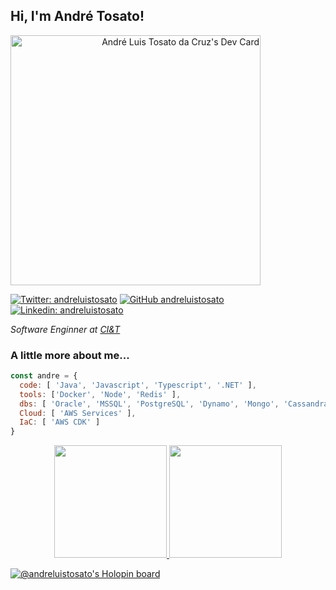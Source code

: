 <h2> Hi, I'm André Tosato!</h2>

<a align="right" href="https://app.daily.dev/andreluistosato"><img src="https://api.daily.dev/devcards/0263949db5584ed89189379fc84cba2f.png?r=ez8" width="400" alt="André Luis Tosato da Cruz's Dev Card"/></a>

[![Twitter: andreluistosato](https://img.shields.io/twitter/follow/andreluistosato?style=social)](https://twitter.com/andreluistosato)
[![GitHub andreluistosato](https://img.shields.io/github/followers/andreluistosato?label=follow&style=social)](https://github.com/andreluistosato)
[![Linkedin: andreluistosato](https://img.shields.io/badge/-andreluistosato-blue?style=flat-square&logo=Linkedin&logoColor=white&link=https://www.linkedin.com/in/andreluistosato/)](https://www.linkedin.com/in/andreluistosato/)

<p><em>Software Enginner at <a href="[https://ciandt.com/)">CI&T</a>
</em></p>

### A little more about me...  

```javascript
const andre = {
  code: [ 'Java', 'Javascript', 'Typescript', '.NET' ],
  tools: ['Docker', 'Node', 'Redis' ],
  dbs: [ 'Oracle', 'MSSQL', 'PostgreSQL', 'Dynamo', 'Mongo', 'Cassandra' ],
  Cloud: [ 'AWS Services' ],
  IaC: [ 'AWS CDK' ]
}
```

<div align="center">
  <a href="https://github.com/andreluistosato">
  <img height="180em" src="https://github-readme-stats.vercel.app/api?username=andreluistosato&show_icons=true&theme=chartreuse-dark&include_all_commits=true&count_private=true"/>
  <img height="180em" src="https://github-readme-stats.vercel.app/api/top-langs/?username=andreluistosato&layout=compact&langs_count=7&theme=chartreuse-dark"/>
</div>

[![@andreluistosato's Holopin board](https://holopin.io/api/user/board?user=andreluistosato)](https://holopin.io/@andreluistosato)

